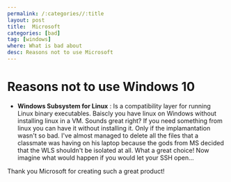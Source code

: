 ```yaml
---
permalink: /:categories//:title
layout: post
title:  Microsoft
categories: [bad]
tag: [windows]
where: What is bad about
desc: Reasons not to use Microsoft
---
```


# Reasons not to use Windows 10

* **Windows Subsystem for Linux** : Is a compatibility layer for running Linux binary executables. Baiscly you have linux on Windows without installing linux in a VM. Sounds great right? If you need something from linux you can have it without installing it. Only if the implamantation wasn't so bad. I've almost managed to delete all the files that a classmate was having on his laptop because the gods from MS decided that the WLS shouldn't be isolated at all. What a great choice! Now imagine what would happen if you would let your SSH open...

Thank you Microsoft for creating such a great product!